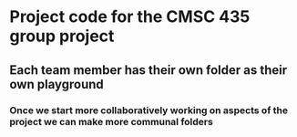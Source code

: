 # Project code for the CMSC 435 group project

## Each team member has their own folder as their own playground

### Once we start more collaboratively working on aspects of the project we can make more communal folders

